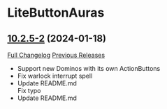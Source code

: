 # LiteButtonAuras

## [10.2.5-2](https://github.com/xod-wow/LiteButtonAuras/tree/10.2.5-2) (2024-01-18)
[Full Changelog](https://github.com/xod-wow/LiteButtonAuras/compare/10.2.5-1...10.2.5-2) [Previous Releases](https://github.com/xod-wow/LiteButtonAuras/releases)

- Support new Dominos with its own ActionButtons  
- Fix warlock interrupt spell  
- Update README.md  
    Fix typo  
- Update README.md  